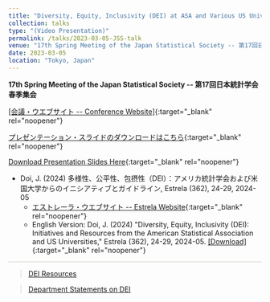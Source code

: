 ```yaml
---
title: "Diversity, Equity, Inclusivity (DEI) at ASA and Various US Universities"
collection: talks
type: "(Video Presentation)"
permalink: /talks/2023-03-05-JSS-talk
venue: "17th Spring Meeting of the Japan Statistical Society -- 第17回日本統計学会春季集会"
date: 2023-03-05
location: "Tokyo, Japan"
---
```

<style>
  hr {
    height: 2px;
    background-color: #E5E4E2;
    border: none;
  }

  .no-italics {
      font-style: normal;   
  }
</style>

<b>
17th Spring Meeting of the Japan Statistical Society -- 第17回日本統計学会春季集会
</b>

[[会議・ウエブサイト -- Conference Website]](https://jss2023spring.ywstat.jp/){:target="_blank" rel="noopener"}

[プレゼンテーション・スライドのダウンロードはこちら](https://www.dropbox.com/s/k0kdntmmj3rff2f/2023_JSS_DEI_Doi.pdf?dl=0){:target="_blank" rel="noopener"}

[Download Presentation Slides Here](https://www.dropbox.com/s/k0kdntmmj3rff2f/2023_JSS_DEI_Doi.pdf?dl=0){:target="_blank" rel="noopener"}

* Doi, J. (2024) 多様性、公平性、包摂性（DEI）：アメリカ統計学会および米国大学からのイニシアティブとガイドライン,
Estrela (362), 24-29, 2024-05
  * [エストレーラ・ウエブサイト -- Estrela Website](https://www.sinfonica.or.jp/kanko/estrela){:target="_blank" rel="noopener"}
  * English Version: Doi, J. (2024) "Diversity, Equity, Inclusivity (DEI): Initiatives and Resources from the American Statistical Association and US Universities,"
  Estrela (362), 24-29, 2024-05. [[Download]](/files/2024_DEI_ESTRELA_ENG.pdf){:target="_blank" rel="noopener"}

---

> [DEI Resources](https://jimmydoi.github.io/DEI)

> [Department Statements on DEI](https://jimmydoi.github.io/DEI-Dept)
